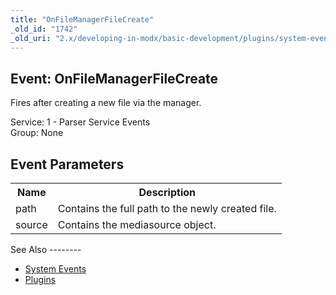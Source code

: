 ```yaml
---
title: "OnFileManagerFileCreate"
_old_id: "1742"
_old_uri: "2.x/developing-in-modx/basic-development/plugins/system-events/onfilemanagerfilecreate"
---
```


Event: OnFileManagerFileCreate
------------------------------

 Fires after creating a new file via the manager.

 Service: 1 - Parser Service Events   
 Group: None

Event Parameters
----------------

 <table><tbody><tr><th> Name </th> <th> Description </th> </tr><tr><td> path </td> <td> Contains the full path to the newly created file. </td> </tr><tr><td> source </td> <td> Contains the mediasource object. </td></tr></tbody></table>See Also
--------

- [System Events](https://rtfm.modx.com/revolution/2.x/developing-in-modx/basic-development/plugins/system-events)
- [Plugins](https://rtfm.modx.com/revolution/2.x/developing-in-modx/basic-development/plugins)